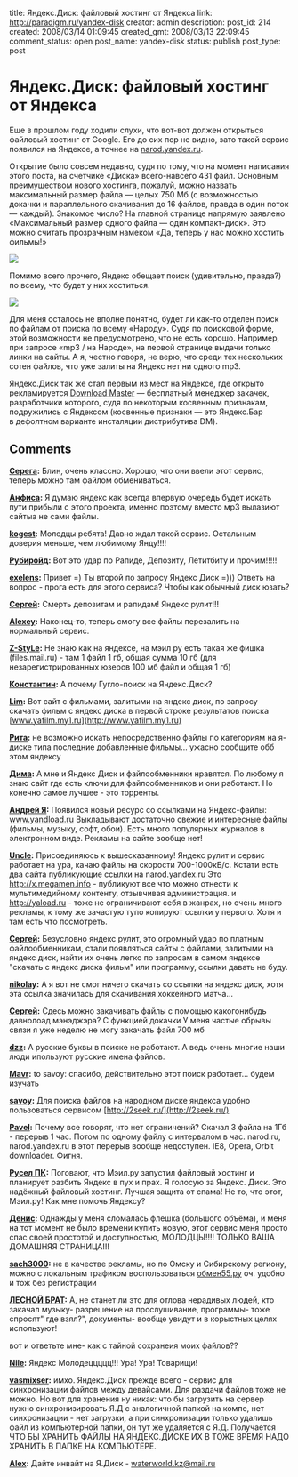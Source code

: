 title: Яндекс.Диск: файловый хостинг от Яндекса
link: http://paradigm.ru/yandex-disk
creator: admin
description: 
post_id: 214
created: 2008/03/14 01:09:45
created_gmt: 2008/03/13 22:09:45
comment_status: open
post_name: yandex-disk
status: publish
post_type: post

# Яндекс.Диск: файловый хостинг от Яндекса

Еще в прошлом году ходили слухи, что вот-вот должен открыться файловый хостинг от Google. Его до сих пор не видно, зато такой сервис появился на Яндексе, а точнее на [narod.yandex.ru](http://narod.yandex.ru/disk/).

Открытие было совсем недавно, судя по тому, что на момент написания этого поста, на счетчике «Диска» всего-навсего 431 файл. Основным преимуществом нового хостинга, пожалуй, можно назвать максимальный размер файла — целых 750 Мб (с возможностью докачки и параллельного скачивания до 16 файлов, правда в один поток — каждый). Знакомое число? На главной странице напрямую заявлено «Максимальный размер одного файла — один компакт-диск». Это можно считать прозрачным намеком «Да, теперь у нас можно хостить фильмы!»

![](/;-\)/2008/03/narod-disk.png)

Помимо всего прочего, Яндекс обещает поиск (удивительно, правда?) по всему, что будет у них хоститься.

![](/;-\)/2008/03/yandex-search.png)

Для меня осталось не вполне понятно, будет ли как-то отделен поиск по файлам от поиска по всему «Народу». Судя по поисковой форме, этой возможности не предусмотрено, что не есть хорошо. Например, при запросе «mp3 / на Народе», на первой странице выдачи только линки на сайты. А я, честно говоря, не верю, что среди тех нескольких сотен файлов, что уже залиты на Яндекс нет ни одного mp3.

Яндекс.Диск так же стал первым из мест на Яндексе, где открыто рекламируется [Download Master](http://www.westbyte.com/dm/) — бесплатный менеджер закачек, разработчики которого, судя по некоторым косвенным признакам, подружились с Яндексом (косвенные признаки — это Яндекс.Бар в дефолтном варианте инсталяции дистрибутива DM).

## Comments

**[Серега](#390 "2008/03/15 22:57:57"):** Блин, очень классно. Хорошо, что они ввели этот сервис, теперь можно там файлом обмениваться.

**[Анфиса](#399 "2008/03/17 14:09:30"):** Я думаю яндекс как всегда впервую очередь будет искать пути прибыли с этого проекта, именно поэтому вместо мр3 вылазиют сайтыа не сами файлы.

**[kogest](#503 "2008/04/07 04:49:59"):** Молодцы ребята! Давно ждал такой сервис. Остальным доверия меньше, чем любимому Янду!!!!

**[Рубиройд](#551 "2008/04/16 04:08:54"):** Вот это удар по Рапиде, Депозиту, Летитбиту и прочим!!!!!

**[exelens](#1577 "2008/08/13 10:15:51"):** Привет =) Ты второй по запросу Яндекс Диск =))) Ответь на вопрос - прога есть для этого сервиса? Чтобы как обычный диск юзать?

**[Сергей](#591 "2008/04/21 07:12:19"):** Смерть депозитам и рапидам! Яндекс рулит!!!

**[Alexey](#712 "2008/05/08 03:10:27"):** Наконец-то, теперь смогу все файлы перезалить на нормальный сервис.

**[Z-StyLe](#1298 "2008/07/07 07:46:12"):** Не знаю как на яндексе, на мэил ру есть такая же фишка (files.mail.ru) - там 1 файл 1 гб, общая сумма 10 гб (для незарегистрированных юзеров 100 мб файл и общая 1 гб)

**[Константин](#1916 "2008/09/01 04:57:54"):** А почему Гугло-поиск на Яндекс.Диск?

**[Lim](#42313 "2010/01/20 11:34:57"):** Вот сайт с фильмами, залитыми на яндекс диск, по запросу скачать фильм с яндекс диска в первой строке результатов поиска [www.yafilm.my1.ru](http://www.yafilm.my1.ru)

**[Рита](#41214 "2009/12/20 15:28:07"):** не возможно искать непосредственно файлы по категориям на я-диске типа последние добавленные фильмы... ужасно сообщите обб этом яндексу

**[Дима](#40703 "2009/12/07 16:49:39"):** А мне и Яндекс Диск и файлообменники нравятся. По любому я знаю сайт где есть ключи для файлообменников и они работают. Но конечно самое лучшее - это торренты.

**[Андрей Я](#36983 "2009/08/15 20:10:08"):** Появился новый ресурс со ссылками на Яндекс-файлы: www.yandload.ru Выкладывают достаточно свежие и интересные файлы (фильмы, музыку, софт, обои). Есть много популярных журналов в электронном виде. Рекламы на сайте вообще нет!

**[Uncle](#36271 "2009/07/21 22:11:07"):** Присоединяюсь к вышесказанному! Яндекс рулит и сервис работает на ура, качаю файлы на скорости 700-1000кБ/с. Кстати есть два сайта публикующие ссылки на narod.yandex.ru Это http://x.megamen.info - публикуют все что можно отнести к мультимедийному контенту, отзывчивая администрация. и http://yaload.ru - тоже не ограничивают себя в жанрах, но очень много рекламы, к тому же зачастую тупо копируют ссылки у первого. Хотя и там есть что посмотреть.

**[Сергей](#34569 "2009/05/21 07:39:23"):** Безусловно яндекс рулит, это огромный удар по платным файлообменникам, стали появляться сайты с файлами, залитыми на яндекс диск, найти их очень легко по запросам в самом яндексе "скачать с яндекс диска фильм" или программу, ссылки давать не буду.

**[nikolay](#33301 "2009/05/01 01:00:57"):** А я вот не смог ничего скачать со ссылки на яндекс диск, хотя эта ссылка значилась для скачивания хоккейного матча...

**[Сергей](#42382 "2010/01/26 00:12:46"):** Сдесь можно закачивать файлы с помощью какогонибудь давнолоад мэнэджэра? С функцией докачки У меня частые обрывы связи я уже неделю не могу закачать файл 700 мб

**[dzz](#30066 "2009/03/18 16:27:17"):** А русские буквы в поиске не работают. А ведь очень многие наши люди ипользуют русские имена файлов.

**[Mavr](#26131 "2009/02/19 14:29:43"):** to savoy: спасибо, действительно этот поиск работает... будем изучать

**[savoy](#26091 "2009/02/19 10:04:08"):** Для поиска файлов на народном диске яндекса удобно пользоваться сервисом [http://2seek.ru/](http://2seek.ru/)

**[Pavel](#47015 "2010/08/21 19:19:05"):** Почему все говорят, что нет ограничений? Скачал 3 файла на 1Гб - перерыв 1 час. Потом по одному файлу с интервалом в час. narod.ru, narod.yandex.ru в этот перерыв вообще недоступен. IE8, Opera, Orbit downloader. Фигня.

**[Русел ПК](#47059 "2010/08/24 18:30:24"):** Поговают, что Мэил.ру запустил файловый хостинг и планирует разбить Яндекс в пух и прах. Я голосую за Яндекс. Диск. Это надёжный файловый хостинг. Лучшая защита от спама! Не то, что этот, Мэил.ру! Как мне помочь Яндексу?

**[Денис](#47239 "2010/09/06 00:09:43"):** Однажды у меня сломалась флешка (большого объёма), и меня на тот момент не было времени купить новую, этот сервис меня просто спас своей простотой и доступностью, МОЛОДЦЫ!!!! ТОЛЬКО ВАША ДОМАШНЯЯ СТРАНИЦА!!!

**[sach3000](#63706 "2012/02/14 15:01:18"):** не в качестве рекламы, но по Омску и Сибирскому региону, можно с локальным трафиком воспользоваться [обмен55.ру](www.obmen55.ru) оч. удобно и тож без регистрации

**[ЛЕСНОЙ БРАТ](#65585 "2012/04/13 20:12:45"):** А, не станет ли это для отлова нерадивых людей, кто закачал музыку- разрешение на прослушивание, программы- тоже спросят" где взял?", документы- вообще увидут и в корыстных целях используют!

вот и ответьте мне- как с тайной сохранеия моих файлов??

**[Nile](#65716 "2012/04/18 20:00:20"):** Яндекс Молодеццццц!!! Ура! Ура! Товарищи!

**[vasmixser](#66531 "2012/05/21 11:10:22"):** имхо. Яндекс.Диск прежде всего - сервис для синхронизации файлов между девайсами. Для раздачи файлов тоже не можно. Но вот для хранения ну никак: что бы загрузить на сервер нужно синхронизировать Я.Д с аналогичной папкой на компе, нет синхронизации - нет загрузки, а при синхронизации только удалишь файл из компьютерной папки, он тут же удаляется с Я.Д. Получается ЧТО БЫ ХРАНИТЬ ФАЙЛЫ НА ЯНДЕКС.ДИСКЕ ИХ В ТОЖЕ ВРЕМЯ НАДО ХРАНИТЬ В ПАПКЕ НА КОМПЬЮТЕРЕ.

**[Alex](#66692 "2012/05/26 13:31:26"):** Дайте инвайт на Я.Диск - waterworld.kz@mail.ru

